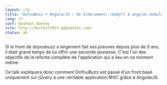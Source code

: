```yaml
---
layout: cfp
title: "DoYouBuzz + AngularJS : de $(document).ready() à angular.module('doyoubuzz', [])"
lang: fr
conf: DevFest Nantes
site: http://devfest2013.gdgnantes.com/
status: ok
---
```


Si le front de doyoubuzz a largement fait ses preuves depuis plus de 5 ans, il était grand temps de lui offrir une seconde jeunesse. C'est l'un des objectifs de la refonte complète de l'application qui a lieu en ce moment même.

Ce talk expliquera donc comment DoYouBuzz est passé d'un front basé uniquement sur jQuery à une véritable application MVC grâce à AngularJS.
